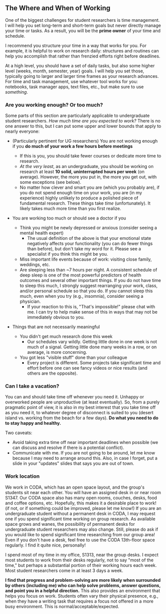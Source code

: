 <!-- START doctoc generated TOC please keep comment here to allow auto update -->
<!-- DON'T EDIT THIS SECTION, INSTEAD RE-RUN doctoc TO UPDATE -->
<!-- END doctoc generated TOC please keep comment here to allow auto update -->

## The Where and When of Working

One of the biggest challenges for student researchers is time management.
I will help you set long-term and short-term goals but never directly manage your time or tasks.
As a result, you will be the __prime owner__ of your time and schedule.

I recommend you structure your time in a way that works for you.
For example, it is helpful to work on research daily: structures and routines can help you accomplish that rather than frenzied efforts right before deadlines.

At a high level, you should have a set of daily tasks, but also some higher level (weeks, month, semester, year) goals.
I will help you set those, typically going to larger and larger time frames as your research advances.
For time and task management, use whatever tool works for you: notebooks, task manager apps, text files, etc., but make sure to use _something_.

### Are you working enough? Or too much?

Some parts of this section are particularly applicable to undergraduate student researchers.
_How much time are you expected to work?_
There is no one answer to this, but I can put some upper and lower bounds that apply to nearly everyone:

* (Particularly pertinent for UG researchers) You are not working enough if you __do much of your work a few hours before meetings__
    * If this is you, you should take fewer courses or dedicate more time to research. 
    * _At the very least_, as an undergraduate, you should be working on research at least __10 solid, uninterrupted hours per week__ (on average). However, the more you put in, the more you get out, with some exceptions (see below).
    * No matter how clever and smart you are (which you probably are), if you do not spend enough time on your work, you are (in my experience) highly unlikely to produce a polished piece of fundamental research.
    These things take _time_ (unfortunately).
    It likely takes much more time than you first realize.

* You are working too much or should see a doctor if you
    * Think you might be newly depressed or anxious (consider seeing a mental health expert)
       * The usual definition of the above is that your emotional state negatively affects your functionality (you can do fewer things than before), but don't take my word for it. Please see a specialist if you think this might be you.
    * Miss important life events because of work: visiting close family, weddings, etc.
    * Are sleeping less than ~7 hours per night. A consistent schedule of deep sleep is one of the most powerful predictors of health outcomes and several other important things. If you do not have time to sleep this much, I strongly suggest rearranging your work, class, and/or personal schedule so that you do. If you cannot sleep this much, even when you try (e.g., insomnia), consider seeing a physician.
         * If your reaction to this is, "That's impossible!" please chat with me. I can try to help make sense of this in ways that may not be immediately obvious to you.

* Things that are not necessarily meaningful
    * You didn't get much research done this week
        * Our schedules vary wildly. Getting little done in one week is not much of a signal. Getting little done many weeks in a row, or on average, is more concerning.
    * You got less "visible stuff" done than your colleague
        * Every project is different. Some projects take significant time and effort before one can see fancy videos or nice results (and others are the opposite).
     
### Can I take a vacation?

You can and should take time off whenever you need it.
Unhappy or overworked people are unproductive (at least eventually).
So, from a purely pragmatic point of view, it is also in my best interest that you take time off as you need it, to whatever degree of disconnect is suited to you (desert island vs. working from the beach for a few days).
__Do what you need to do to stay happy and healthy.__

Two caveats:
* Avoid taking extra time off near important deadlines when possible (we can discuss and resolve if there is a potential conflict).
* Communicate with me. If you are not going to be around, let me know because I may need to arrange around this. Also, in case I forget, put a slide in your "updates" slides that says you are out of town.

### Work location

We work in CODA, which has an open space layout, and the group's students sit near each other.
You will have an assigned desk in or near room S1347.
Our CODA space also has many open rooms, couches, desks, food and coffee options, etc.
Hopefully, this makes it a desirable place to work! (if not, or if something could be improved, please let me know!)
If you are an undergraduate student without a permanent desk in CODA, I may request one if you spend significant time working on group research.
As available space grows and wanes, the possibility of permanent desks for undergraduate student researchers may also change.
Still, please do ask if you would like to spend significant time researching from our group area!
Even if you don't have a desk, feel free to use the CODA 13th-floor space regularly.
I find it quite nice, personally!

I spend most of my time in my office, S1313, near the group desks.
I expect most students to work from their desks regularly, not to say "most of the time," but perhaps a substantial portion of their working hours each week.
Most student researchers come in at least 3 days a week.

**I find that progress and problem-solving are more likely when surrounded by others (including me) who can help solve problems, answer questions, and point you in a helpful direction.**
This also provides an environment that helps you focus on work.
Students often vary their physical presence, e.g., when they have a writing task that requires a focus not offered in a more busy environment.
This is normal/acceptable/expected.
